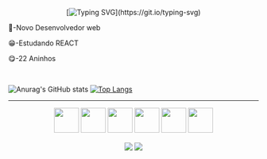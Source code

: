 <div align="center">
  
[![Typing SVG](https://readme-typing-svg.demolab.com/?lines=Meu+Nome+é+André+Lourenço+da+Fonseca;Aprendendo+Programação+profissionalmente+!)](https://git.io/typing-svg)
   </div>
  <div>
  <p>🎈-Novo Desenvolvedor web<p>
    <p>😁-Estudando REACT<p>
    <p>😋-22 Aninhos<p>
  </div>
  <br>
  
  ![Anurag's GitHub stats](https://github-readme-stats.vercel.app/api?username=DevAndreFonseca&show_icons=true&theme=radical)
  [![Top Langs](https://github-readme-stats.vercel.app/api/top-langs/?username=DevAndreFonseca&layout=compact)](https://github.com/anuraghazra/github-readme-stats)
  <hr>
<div align="center">
            <img style="height:50px"src="https://cdn.jsdelivr.net/gh/devicons/devicon/icons/javascript/javascript-original.svg" />
            <img style="height:50px"src="https://cdn.jsdelivr.net/gh/devicons/devicon/icons/html5/html5-original-wordmark.svg" />
            <img style="height:50px"src="https://cdn.jsdelivr.net/gh/devicons/devicon/icons/css3/css3-original-wordmark.svg" />
            <img style="height:50px"src="https://cdn.jsdelivr.net/gh/devicons/devicon/icons/nodejs/nodejs-original-wordmark.svg" />
            <img style="height:50px"src="https://cdn.jsdelivr.net/gh/devicons/devicon/icons/bootstrap/bootstrap-original.svg" />
            <img style="height:50px"src="https://cdn.jsdelivr.net/gh/devicons/devicon/icons/react/react-original.svg" />
</div>
<br>
<div align="center">
<a href = "mailto:contato@seu-usuário-aqui"><img src="https://img.shields.io/badge/Gmail-D14836?style=for-the-badge&logo=gmail&logoColor=white" target="_blank"></a>
<a href="https://www.linkedin.com/in/seu-usuário-linkedln-aqui" target="_blank"><img src="https://img.shields.io/badge/-LinkedIn-%230077B5?style=for-the-badge&logo=linkedin&logoColor=white" target="_blank"></a>   
</div>
